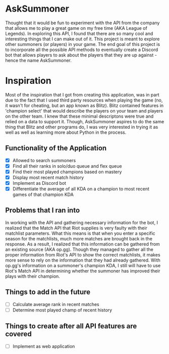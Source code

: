# AskSummoner

Thought that it would be fun to experiment with the API from the company that allows me to play a great game on my free time
(AKA League of Legends). In exploring this API, I found that there are so many cool and interesting things that I can make out
of it. This project is meant to explore other summoners (or players) in your game. The end goal of this project is to incorporate all the possible API methods to eventually create a Discord bot that allows players to ask about the players that they are up against - hence the name AskSummoner. 

# Inspiration

Most of the inspiration that I got from creating this application, was in part due to the fact that I used third party resources when playing the game (no, it wasn't for cheating, but an app known as Blitz). Blitz contained features in 'champion select' that would describe the players on your team and players on the other team. I knew that these minimal descriptons were true and relied on a data to support it. Though, AskSummoner aspires to do the same thing that Blitz and other programs do, I was very interested in trying it as well as well as learning more about Python in the process.

## Functionality of the Application

- [x] Allowed to search summoners
- [x] Find all their ranks in solo/duo queue and flex queue
- [x] Find their most played champions based on mastery
- [x] Display most recent match history
- [x] Implement as Discord bot
- [x] Differentiate the average of all KDA on a champion to most recent games of that champion KDA

## Problems that I ran into

In working with the API and gathering necessary information for the bot, I realized that the Match API that Riot supplies is very faulty with their matchlist parameters. What this means is that when you enter a specific season for the matchlists, much more matches are brought back in the response. As a result, I realized that this information can be gathered from an existing source (AKA op.gg). Though they managed to gather all the proper information from Riot's API to show the correct matchlists, it makes more sense to rely on the information that they had already gathered. With op.gg's information on a summoner's champion KDA, I still will have to use Riot's Match API in determining whether the summoner has improved their plays with their champion.

## Things to add in the future

- [ ] Calculate average rank in recent matches
- [ ] Determine most played champ of recent history

## Things to create after all API features are covered

- [ ] Implement as web application

